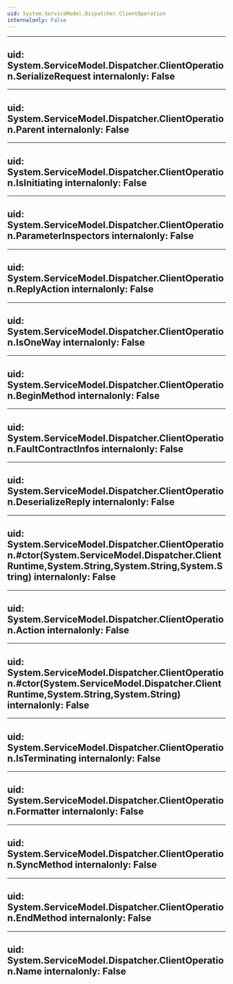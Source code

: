 ```yaml
---
uid: System.ServiceModel.Dispatcher.ClientOperation
internalonly: False
---
```


---
uid: System.ServiceModel.Dispatcher.ClientOperation.SerializeRequest
internalonly: False
---

---
uid: System.ServiceModel.Dispatcher.ClientOperation.Parent
internalonly: False
---

---
uid: System.ServiceModel.Dispatcher.ClientOperation.IsInitiating
internalonly: False
---

---
uid: System.ServiceModel.Dispatcher.ClientOperation.ParameterInspectors
internalonly: False
---

---
uid: System.ServiceModel.Dispatcher.ClientOperation.ReplyAction
internalonly: False
---

---
uid: System.ServiceModel.Dispatcher.ClientOperation.IsOneWay
internalonly: False
---

---
uid: System.ServiceModel.Dispatcher.ClientOperation.BeginMethod
internalonly: False
---

---
uid: System.ServiceModel.Dispatcher.ClientOperation.FaultContractInfos
internalonly: False
---

---
uid: System.ServiceModel.Dispatcher.ClientOperation.DeserializeReply
internalonly: False
---

---
uid: System.ServiceModel.Dispatcher.ClientOperation.#ctor(System.ServiceModel.Dispatcher.ClientRuntime,System.String,System.String,System.String)
internalonly: False
---

---
uid: System.ServiceModel.Dispatcher.ClientOperation.Action
internalonly: False
---

---
uid: System.ServiceModel.Dispatcher.ClientOperation.#ctor(System.ServiceModel.Dispatcher.ClientRuntime,System.String,System.String)
internalonly: False
---

---
uid: System.ServiceModel.Dispatcher.ClientOperation.IsTerminating
internalonly: False
---

---
uid: System.ServiceModel.Dispatcher.ClientOperation.Formatter
internalonly: False
---

---
uid: System.ServiceModel.Dispatcher.ClientOperation.SyncMethod
internalonly: False
---

---
uid: System.ServiceModel.Dispatcher.ClientOperation.EndMethod
internalonly: False
---

---
uid: System.ServiceModel.Dispatcher.ClientOperation.Name
internalonly: False
---

